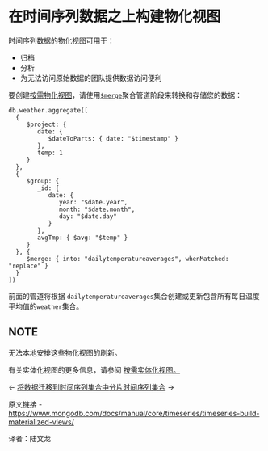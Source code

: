 # 在时间序列数据之上构建物化视图

时间序列数据的物化视图可用于：

- 归档
- 分析
- 为无法访问原始数据的团队提供数据访问便利

要创建[按需物化视图](https://www.mongodb.com/docs/manual/core/materialized-views/)，请使用[`$merge`](https://www.mongodb.com/docs/manual/reference/operator/aggregation/merge/#mongodb-pipeline-pipe.-merge)聚合管道阶段来转换和存储您的数据：

```
db.weather.aggregate([
  {
     $project: {
        date: {
           $dateToParts: { date: "$timestamp" }
        },
        temp: 1
     }
  },
  {
     $group: {
        _id: {
           date: {
              year: "$date.year",
              month: "$date.month",
              day: "$date.day"
           }
        },
        avgTmp: { $avg: "$temp" }
     }
  }, {
     $merge: { into: "dailytemperatureaverages", whenMatched: "replace" }
  }
])
```



前面的管道将根据 `dailytemperatureaverages`集合创建或更新包含所有每日温度平均值的`weather`集合。



## NOTE

无法本地安排这些物化视图的刷新。

有关实体化视图的更多信息，请参阅 [按需实体化视图。](https://www.mongodb.com/docs/manual/core/materialized-views/)

←  [将数据迁移到时间序列集合中](https://www.mongodb.com/docs/manual/core/timeseries/timeseries-migrate-data-into-timeseries-collection/)[分片时间序列集合](https://www.mongodb.com/docs/manual/core/timeseries/timeseries-shard-collection/) →

原文链接 -https://www.mongodb.com/docs/manual/core/timeseries/timeseries-build-materialized-views/

译者：陆文龙